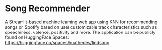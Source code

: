 # Song Recommender
A Streamlit-based machine learning web app using KNN for recommending songs on Spotify based on user customizable track characteristics such as speechiness, valence, positivity and more. The application can be publicly found on HuggingFace Spaces: https://huggingface.co/spaces/huathedev/findsong
